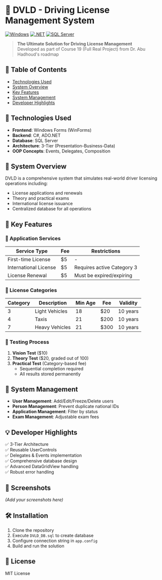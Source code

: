 # 🚦 DVLD - Driving License Management System

[![Windows](https://img.shields.io/badge/Platform-Windows-0078D6?logo=windows)](https://www.microsoft.com/windows)
[![.NET](https://img.shields.io/badge/.NET-512BD4?logo=dotnet&logoColor=white)](https://dotnet.microsoft.com/)
[![SQL Server](https://img.shields.io/badge/SQL%20Server-CC2927?logo=microsoft-sql-server&logoColor=white)](https://www.microsoft.com/sql-server)

> **The Ultimate Solution for Driving License Management**  
> Developed as part of Course 19 (Full Real Project) from Dr. Abu Hadhoud's roadmap

## 📌 Table of Contents
- [Technologies Used](#-technologies-used)
- [System Overview](#-system-overview)
- [Key Features](#-key-features)
- [System Management](#-system-management)
- [Developer Highlights](#-developer-highlights)

## 🧰 Technologies Used
- **Frontend**: Windows Forms (WinForms)
- **Backend**: C#, ADO.NET
- **Database**: SQL Server
- **Architecture**: 3-Tier (Presentation-Business-Data)
- **OOP Concepts**: Events, Delegates, Composition

## 🧾 System Overview
DVLD is a comprehensive system that simulates real-world driver licensing operations including:
- License applications and renewals
- Theory and practical exams
- International license issuance
- Centralized database for all operations

## 🧩 Key Features

### 📄 Application Services
| Service Type | Fee | Restrictions |
|-------------|-----|--------------|
| First-time License | $5 | - |
| International License | $5 | Requires active Category 3 |
| License Renewal | $5 | Must be expired/expiring |

### 🪪 License Categories
| Category | Description | Min Age | Fee | Validity |
|----------|-------------|---------|-----|----------|
| 3 | Light Vehicles | 18 | $20 | 10 years |
| 4 | Taxis | 21 | $200 | 10 years |
| 7 | Heavy Vehicles | 21 | $300 | 10 years |

### 🧪 Testing Process
1. **Vision Test** ($10)
2. **Theory Test** ($20, graded out of 100)
3. **Practical Test** (Category-based fee)
   - Sequential completion required
   - All results stored permanently

## 🔐 System Management
- **User Management**: Add/Edit/Freeze/Delete users
- **Person Management**: Prevent duplicate national IDs
- **Application Management**: Filter by status
- **Exam Management**: Adjustable exam fees

## 💡 Developer Highlights
✅ 3-Tier Architecture  
✅ Reusable UserControls  
✅ Delegates & Events implementation  
✅ Comprehensive database design  
✅ Advanced DataGridView handling  
✅ Robust error handling

## 📸 Screenshots
*(Add your screenshots here)*

## 🛠️ Installation
1. Clone the repository
2. Execute `DVLD_DB.sql` to create database
3. Configure connection string in `app.config`
4. Build and run the solution

## 📜 License
MIT License
